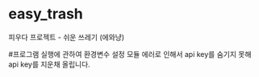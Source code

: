 # easy_trash
피우다 프로젝트 - 쉬운 쓰레기 (에와냥)

#프로그램 실행에 관하여
환경변수 설정 모듈 에러로 인해서 api key를 숨기지 못해 api key를 지운채 올립니다. 
